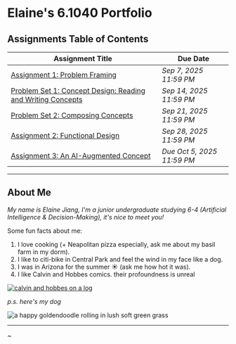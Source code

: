 # Elaine's 6.1040 Portfolio

## Assignments Table of Contents

<!--
- [Assignment 1: Problem Framing](assignments/assignment1/assignment1.md) _Due Sep 7, 2025 11:59 PM_
- [Problem Set 1: Concept Design: Reading and Writing Concepts](assignments/psets/pset1/pset1.md) _Due Sep 14, 2025 11:59 PM_ -->

| Assignment Title                                                                                | Due Date              |
| ----------------------------------------------------------------------------------------------- | --------------------- |
| [Assignment 1: Problem Framing](./assignments/assignment1/assignment1.md)                         | _Sep 7, 2025 11:59 PM_  |
| [Problem Set 1: Concept Design: Reading and Writing Concepts](./psets/pset1/pset1.md) | _Sep 14, 2025 11:59 PM_ |
| [Problem Set 2: Composing Concepts](./psets/pset2/pset2.md) | _Sep 21, 2025 11:59 PM_ |
| [Assignment 2: Functional Design](./assignments/assignment2/assignment2.md) | _Sep 28, 2025 11:59 PM_ |
| [Assignment 3: An AI-Augmented Concept](./assignments/assignment3/assignment3.md) | _Due Oct 5, 2025 11:59 PM_ |

---

## About Me

_My name is Elaine Jiang, I'm a junior undergraduate studying 6-4 (Artificial Intelligence & Decision-Making), it's nice to meet you!_

Some fun facts about me:

1. I love cooking (+ Neapolitan pizza especially, ask me about my basil farm in my dorm).
2. I like to citi-bike in Central Park and feel the wind in my face like a dog.
3. I was in Arizona for the summer ☀️ (ask me how hot it was).
4. I like Calvin and Hobbes comics. their profoundness is unreal

[![calvin and hobbes on a log](https://stickershock23.com/wp-content/uploads/2016/07/calvin-hobbs-on-tree.png)](https://www.gocomics.com/calvinandhobbes)

_p.s. here's my dog_

![a happy goldendoodle rolling in lush soft green grass](assets/happyLily.jpg)

---

~
